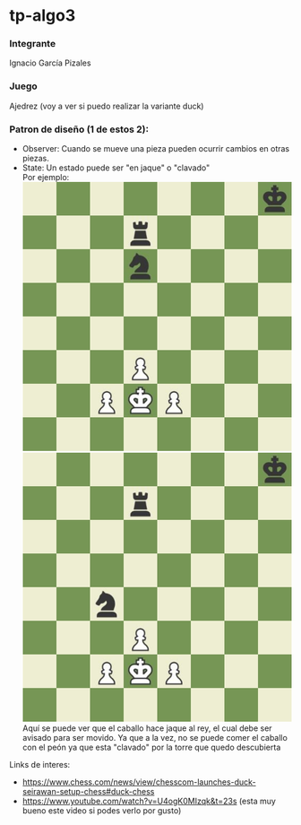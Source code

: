 # tp-algo3

### Integrante
Ignacio García Pizales

### Juego
Ajedrez (voy a ver si puedo realizar la variante duck)

### Patron de diseño (1 de estos 2):
- Observer: Cuando se mueve una pieza pueden ocurrir cambios en otras piezas.
- State: Un estado puede ser "en jaque" o "clavado" <br/>
Por ejemplo: <br/>
![error](board2.jpeg "Black to move")
![error](board.jpeg "White to move") <br/>
Aquí se puede ver que el caballo hace jaque al rey, el cual debe ser avisado para ser movido.
Ya que a la vez, no se puede comer el caballo con el peón ya que esta "clavado" por la torre que quedo descubierta

Links de interes:
- https://www.chess.com/news/view/chesscom-launches-duck-seirawan-setup-chess#duck-chess
- https://www.youtube.com/watch?v=U4ogK0MIzqk&t=23s (esta muy bueno este video si podes verlo por gusto)

